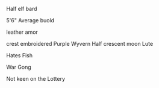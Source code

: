 
Half elf bard

5'6"
Average buold

leather amor

crest embroidered
Purple Wyvern
	Half crescent moon
Lute

Hates Fish

War Gong

Not keen on the Lottery